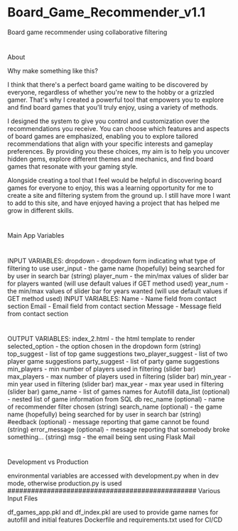 # Board_Game_Recommender_v1.1
Board game recommender using collaborative filtering
# ###################################################
About

Why make something like this?

I think that there's a perfect board game waiting to be discovered by everyone, regardless of whether you're new to the hobby or a grizzled gamer. 
That's why I created a powerful tool that empowers you to explore and find board games that you'll truly enjoy, using a variety of methods.

I designed the system to give you control and customization over the recommendations you receive.
You can choose which features and aspects of board games are emphasized, enabling you to explore tailored recommendations that align with your specific interests and gameplay preferences.
By providing you these choices, my aim is to help you uncover hidden gems, explore different themes and mechanics, and find board games that resonate with your gaming style.

Alongside creating a tool that I feel would be helpful in discovering board games for everyone to enjoy, this was a learning opportunity for me to create a site and filtering system from the ground up.
I still have more I want to add to this site, and have enjoyed having a project that has helped me grow in different skills.
# #################################################

Main App Variables
# ###############################################
INPUT VARIABLES:
dropdown - dropdown form indicating what type of filtering to use
user_input - the game name (hopefully) being searched for by user in search bar (string)
player_num - the min/max values of slider bar for players wanted (will use default values if GET method used)
year_num - the min/max values of slider bar for years wanted (will use default values if GET method used)
INPUT VARIABLES:
Name - Name field from contact section
Email - Email field from contact section
Message - Message field from contact section
# ###############################################
OUTPUT VARIABLES:
index_2.html - the html template to render
selected_option - the option chosen in the dropdown form (string)
top_suggest - list of top game suggestions
two_player_suggest - list of two player game suggestions
party_suggest - list of party game suggestions
min_players - min number of players used in filtering (slider bar)
max_players - max number of players used in filtering (slider bar)
min_year - min year used in filtering (slider bar)
max_year - max year used in filtering (slider bar)
game_name - list of games names for Autofill
data_list (optional) - nested list of game information from SQL db
rec_name (optional) - name of recommender filter chosen (string)
search_name (optional) - the game name (hopefully) being searched for by user in search bar (string)
#eedback (optional) - message reporting that game cannot be found (string)
error_message (optional) - message reporting that somebody broke something... (string)
msg - the email being sent using Flask Mail
# ###############################################
Development vs Production

environmental variables are accessed with development.py when in dev mode, otherwise production.py is used 
################################################
Various Input Files

df_games_app.pkl and df_index.pkl are used to provide game names for autofill and initial features
Dockerfile and requirements.txt used for CI/CD
